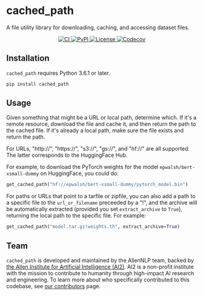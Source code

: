 # cached_path

A file utility library for downloading, caching, and accessing dataset files.

<p align="center">
    <a href="https://github.com/allenai/cached_path/actions">
        <img alt="CI" src="https://github.com/allenai/cached_path/workflows/CI/badge.svg?event=push&branch=main">
    </a>
    <a href="https://pypi.org/project/cached_path/">
        <img alt="PyPI" src="https://img.shields.io/pypi/v/cached_path">
    </a>
    <a href="https://github.com/allenai/cached_path/blob/main/LICENSE">
        <img alt="License" src="https://img.shields.io/github/license/allenai/cached_path.svg?color=blue&cachedrop">
    </a>
    <a href="https://codecov.io/gh/allenai/cached_path">
        <img alt="Codecov" src="https://codecov.io/gh/allenai/cached_path/branch/main/graph/badge.svg">
    </a>
    <br/>
</p>

## Installation

`cached_path` requires Python 3.6.1 or later.

```bash
pip install cached_path
```

## Usage

Given something that might be a URL or local path, determine which.
If it's a remote resource, download the file and cache it, and
then return the path to the cached file. If it's already a local path,
make sure the file exists and return the path.

For URLs, "http://", "https://", "s3://", "gs://", and "hf://" are all supported.
The latter corresponds to the HuggingFace Hub.

For example, to download the PyTorch weights for the model `epwalsh/bert-xsmall-dummy`
on HuggingFace, you could do:

```python
get_cached_path("hf://epwalsh/bert-xsmall-dummy/pytorch_model.bin")
```

For paths or URLs that point to a tarfile or zipfile, you can also add a path
to a specific file to the `url_or_filename` preceeded by a "!", and the archive will
be automatically extracted (provided you set `extract_archive` to `True`),
returning the local path to the specific file. For example:

```python
get_cached_path("model.tar.gz!weights.th", extract_archive=True)
```

## Team

`cached_path` is developed and maintained by the AllenNLP team, backed by [the Allen Institute for Artificial Intelligence (AI2)](https://allenai.org/).
AI2 is a non-profit institute with the mission to contribute to humanity through high-impact AI research and engineering.
To learn more about who specifically contributed to this codebase, see [our contributors](https://github.com/allenai/cached_path/graphs/contributors) page.
